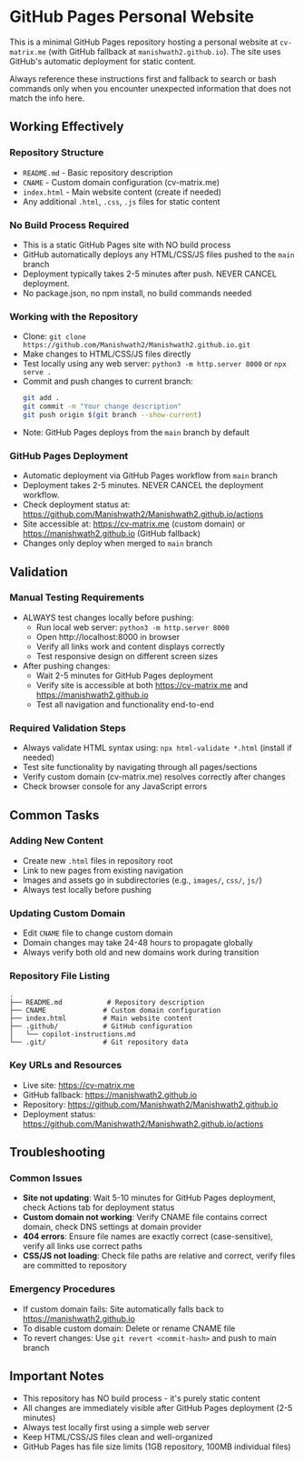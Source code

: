 # GitHub Pages Personal Website

This is a minimal GitHub Pages repository hosting a personal website at `cv-matrix.me` (with GitHub fallback at `manishwath2.github.io`). The site uses GitHub's automatic deployment for static content.

Always reference these instructions first and fallback to search or bash commands only when you encounter unexpected information that does not match the info here.

## Working Effectively

### Repository Structure
- `README.md` - Basic repository description
- `CNAME` - Custom domain configuration (cv-matrix.me)
- `index.html` - Main website content (create if needed)
- Any additional `.html`, `.css`, `.js` files for static content

### No Build Process Required
- This is a static GitHub Pages site with NO build process
- GitHub automatically deploys any HTML/CSS/JS files pushed to the `main` branch
- Deployment typically takes 2-5 minutes after push. NEVER CANCEL deployment.
- No package.json, no npm install, no build commands needed

### Working with the Repository
- Clone: `git clone https://github.com/Manishwath2/Manishwath2.github.io.git`
- Make changes to HTML/CSS/JS files directly
- Test locally using any web server: `python3 -m http.server 8000` or `npx serve .`
- Commit and push changes to current branch: 
  ```bash
  git add .
  git commit -m "Your change description"
  git push origin $(git branch --show-current)
  ```
- Note: GitHub Pages deploys from the `main` branch by default

### GitHub Pages Deployment
- Automatic deployment via GitHub Pages workflow from `main` branch
- Deployment takes 2-5 minutes. NEVER CANCEL the deployment workflow.
- Check deployment status at: https://github.com/Manishwath2/Manishwath2.github.io/actions
- Site accessible at: https://cv-matrix.me (custom domain) or https://manishwath2.github.io (GitHub fallback)
- Changes only deploy when merged to `main` branch

## Validation

### Manual Testing Requirements
- ALWAYS test changes locally before pushing:
  - Run local web server: `python3 -m http.server 8000`
  - Open http://localhost:8000 in browser
  - Verify all links work and content displays correctly
  - Test responsive design on different screen sizes
- After pushing changes:
  - Wait 2-5 minutes for GitHub Pages deployment
  - Verify site is accessible at both https://cv-matrix.me and https://manishwath2.github.io
  - Test all navigation and functionality end-to-end

### Required Validation Steps
- Always validate HTML syntax using: `npx html-validate *.html` (install if needed)
- Test site functionality by navigating through all pages/sections
- Verify custom domain (cv-matrix.me) resolves correctly after changes
- Check browser console for any JavaScript errors

## Common Tasks

### Adding New Content
- Create new `.html` files in repository root
- Link to new pages from existing navigation
- Images and assets go in subdirectories (e.g., `images/`, `css/`, `js/`)
- Always test locally before pushing

### Updating Custom Domain
- Edit `CNAME` file to change custom domain
- Domain changes may take 24-48 hours to propagate globally
- Always verify both old and new domains work during transition

### Repository File Listing
```
.
├── README.md           # Repository description
├── CNAME              # Custom domain configuration
├── index.html         # Main website content
├── .github/           # GitHub configuration
│   └── copilot-instructions.md
└── .git/              # Git repository data
```

### Key URLs and Resources
- Live site: https://cv-matrix.me
- GitHub fallback: https://manishwath2.github.io  
- Repository: https://github.com/Manishwath2/Manishwath2.github.io
- Deployment status: https://github.com/Manishwath2/Manishwath2.github.io/actions

## Troubleshooting

### Common Issues
- **Site not updating**: Wait 5-10 minutes for GitHub Pages deployment, check Actions tab for deployment status
- **Custom domain not working**: Verify CNAME file contains correct domain, check DNS settings at domain provider
- **404 errors**: Ensure file names are exactly correct (case-sensitive), verify all links use correct paths
- **CSS/JS not loading**: Check file paths are relative and correct, verify files are committed to repository

### Emergency Procedures
- If custom domain fails: Site automatically falls back to https://manishwath2.github.io
- To disable custom domain: Delete or rename CNAME file
- To revert changes: Use `git revert <commit-hash>` and push to main branch

## Important Notes
- This repository has NO build process - it's purely static content
- All changes are immediately visible after GitHub Pages deployment (2-5 minutes)
- Always test locally first using a simple web server
- Keep HTML/CSS/JS files clean and well-organized
- GitHub Pages has file size limits (1GB repository, 100MB individual files)